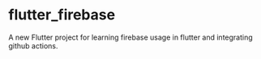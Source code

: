 # flutter_firebase

A new Flutter project for learning firebase usage in flutter and integrating github actions.
